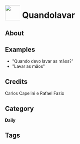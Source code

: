 # <img src="https://raw.githack.com/FortAwesome/Font-Awesome/master/svgs/solid/robot.svg" card_color="#22A7F0" width="50" height="50" style="vertical-align:bottom"/> Quandolavar


## About


## Examples
* "Quando devo lavar as mãos?"
* "Lavar as mãos"

## Credits
Carlos Capelini e Rafael Fazio

## Category
**Daily**

## Tags

